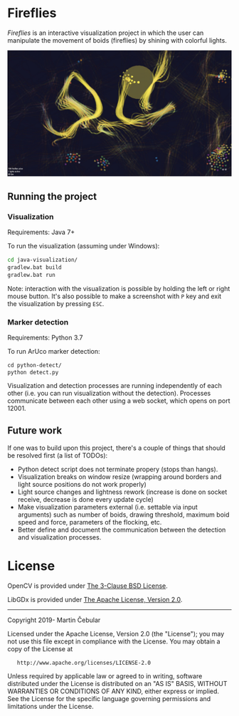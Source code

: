 # Fireflies

_Fireflies_ is an interactive visualization project in which the user can manipulate the movement of boids (fireflies) by shining with colorful lights.

![screenshot](https://github.com/mc0239/fireflies/raw/master/screenshot.jpg)

## Running the project

### Visualization

Requirements: Java 7+

To run the visualization (assuming under Windows):

```bash
cd java-visualization/
gradlew.bat build
gradlew.bat run
```

Note: interaction with the visualization is possible by holding the left or right mouse button. It's also possible to make a screenshot with `P` key and exit the visualization by pressing `ESC`.

### Marker detection

Requirements: Python 3.7

To run ArUco marker detection:

```
cd python-detect/
python detect.py
```

Visualization and detection processes are running independently of each other (i.e. you can run visualization without the detection).
Processes communicate between each other using a web socket, which opens on port 12001.

## Future work

If one was to build upon this project, there's a couple of things that should be resolved first (a list of TODOs):

- Python detect script does not terminate propery (stops than hangs).
- Visualization breaks on window resize (wrapping around borders and light source positions do not work properly)
- Light source changes and lightness rework (increase is done on socket receive, decrease is done every update cycle)
- Make visualization parameters external (i.e. settable via input arguments) such as number of boids, drawing threshold, maximum boid speed and force, parameters of the flocking, etc.
- Better define and document the communication between the detection and visualization processes.

# License

OpenCV is provided under [The 3-Clause BSD License](https://opencv.org/license/).

LibGDx is provided under [The Apache License, Version 2.0](https://github.com/libgdx/libgdx/blob/master/LICENSE).

---

Copyright 2019- Martin Čebular

   Licensed under the Apache License, Version 2.0 (the "License");
   you may not use this file except in compliance with the License.
   You may obtain a copy of the License at

       http://www.apache.org/licenses/LICENSE-2.0

   Unless required by applicable law or agreed to in writing, software
   distributed under the License is distributed on an "AS IS" BASIS,
   WITHOUT WARRANTIES OR CONDITIONS OF ANY KIND, either express or implied.
   See the License for the specific language governing permissions and
   limitations under the License.
